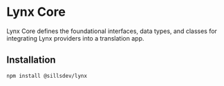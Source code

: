 # Lynx Core

Lynx Core defines the foundational interfaces, data types, and classes for integrating Lynx providers into a translation app.

## Installation

```sh
npm install @sillsdev/lynx
```
